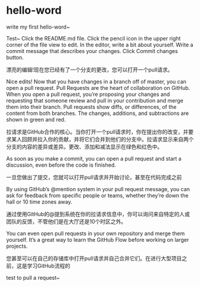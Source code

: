 # hello-word
write my first hello-word~

Test~
Click the README.md file.
Click the  pencil icon in the upper right corner of the file view to edit.
In the editor, write a bit about yourself.
Write a commit message that describes your changes.
Click Commit changes button.


漂亮的编辑!现在您已经有了一个分支的更改，您可以打开一个pull请求。

Nice edits! Now that you have changes in a branch off of master, you can open a pull request.
Pull Requests are the heart of collaboration on GitHub. When you open a pull request, you’re proposing your changes and requesting that someone review and pull in your contribution and merge them into their branch. Pull requests show diffs, or differences, of the content from both branches. The changes, additions, and subtractions are shown in green and red.

拉请求是GitHub合作的核心。当你打开一个pull请求时，你在提出你的改变，并要求某人回顾并拉入你的贡献，并将它们合并到他们的分支中。拉请求显示来自两个分支的内容的差异或差异。更改、添加和减法显示在绿色和红色中。

As soon as you make a commit, you can open a pull request and start a discussion, even before the code is finished.

一旦您做出了提交，您就可以打开pull请求并开始讨论，甚至在代码完成之前

By using GitHub’s @mention system in your pull request message, you can ask for feedback from specific people or teams, whether they’re down the hall or 10 time zones away.

通过使用GitHub的@提到系统在你的拉请求信息中，你可以询问来自特定的人或团队的反馈，不管他们是在大厅还是10个时区之外。

You can even open pull requests in your own repository and merge them yourself. It’s a great way to learn the GitHub Flow before working on larger projects.

您甚至可以在自己的存储库中打开pull请求并自己合并它们。在进行大型项目之前，这是学习GitHub流程的


test to pull a request~


